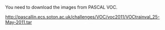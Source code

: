 You need to download the images from PASCAL VOC.

http://pascallin.ecs.soton.ac.uk/challenges/VOC/voc2011/VOCtrainval_25-May-2011.tar
